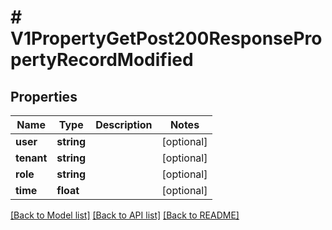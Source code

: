 # # V1PropertyGetPost200ResponsePropertyRecordModified

## Properties

Name | Type | Description | Notes
------------ | ------------- | ------------- | -------------
**user** | **string** |  | [optional]
**tenant** | **string** |  | [optional]
**role** | **string** |  | [optional]
**time** | **float** |  | [optional]

[[Back to Model list]](../../README.md#models) [[Back to API list]](../../README.md#endpoints) [[Back to README]](../../README.md)
